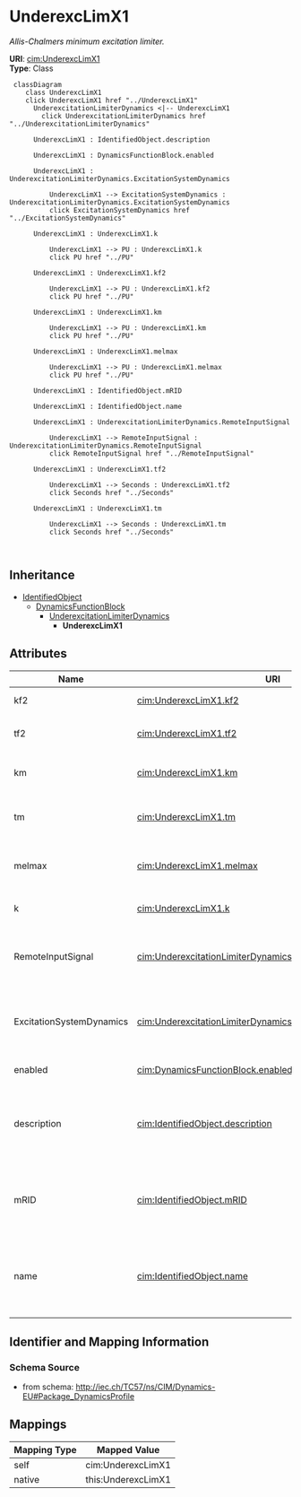 # UnderexcLimX1


_<font color="#0f0f0f">Allis-Chalmers minimum excitation limiter.</font>_





**URI**: [cim:UnderexcLimX1](http://iec.ch/TC57/CIM100#UnderexcLimX1)<br />
**Type**: Class




```mermaid
 classDiagram
    class UnderexcLimX1
    click UnderexcLimX1 href "../UnderexcLimX1"
      UnderexcitationLimiterDynamics <|-- UnderexcLimX1
        click UnderexcitationLimiterDynamics href "../UnderexcitationLimiterDynamics"
      
      UnderexcLimX1 : IdentifiedObject.description
        
      UnderexcLimX1 : DynamicsFunctionBlock.enabled
        
      UnderexcLimX1 : UnderexcitationLimiterDynamics.ExcitationSystemDynamics
        
          UnderexcLimX1 --> ExcitationSystemDynamics : UnderexcitationLimiterDynamics.ExcitationSystemDynamics
          click ExcitationSystemDynamics href "../ExcitationSystemDynamics"
        
      UnderexcLimX1 : UnderexcLimX1.k
        
          UnderexcLimX1 --> PU : UnderexcLimX1.k
          click PU href "../PU"
        
      UnderexcLimX1 : UnderexcLimX1.kf2
        
          UnderexcLimX1 --> PU : UnderexcLimX1.kf2
          click PU href "../PU"
        
      UnderexcLimX1 : UnderexcLimX1.km
        
          UnderexcLimX1 --> PU : UnderexcLimX1.km
          click PU href "../PU"
        
      UnderexcLimX1 : UnderexcLimX1.melmax
        
          UnderexcLimX1 --> PU : UnderexcLimX1.melmax
          click PU href "../PU"
        
      UnderexcLimX1 : IdentifiedObject.mRID
        
      UnderexcLimX1 : IdentifiedObject.name
        
      UnderexcLimX1 : UnderexcitationLimiterDynamics.RemoteInputSignal
        
          UnderexcLimX1 --> RemoteInputSignal : UnderexcitationLimiterDynamics.RemoteInputSignal
          click RemoteInputSignal href "../RemoteInputSignal"
        
      UnderexcLimX1 : UnderexcLimX1.tf2
        
          UnderexcLimX1 --> Seconds : UnderexcLimX1.tf2
          click Seconds href "../Seconds"
        
      UnderexcLimX1 : UnderexcLimX1.tm
        
          UnderexcLimX1 --> Seconds : UnderexcLimX1.tm
          click Seconds href "../Seconds"
        
      
```





## Inheritance
* [IdentifiedObject](IdentifiedObject.md)
    * [DynamicsFunctionBlock](DynamicsFunctionBlock.md)
        * [UnderexcitationLimiterDynamics](UnderexcitationLimiterDynamics.md)
            * **UnderexcLimX1**



## Attributes


| Name | URI | Cardinality and Range | Description | Inheritance |
| ---  | --- | --- | --- | --- |
| kf2 | [cim:UnderexcLimX1.kf2](http://iec.ch/TC57/CIM100#UnderexcLimX1.kf2) | 1 <br />  [PU](PU.md)  | Differential gain (<i>K</i><i><sub>F2</sub></i>) | direct |
| tf2 | [cim:UnderexcLimX1.tf2](http://iec.ch/TC57/CIM100#UnderexcLimX1.tf2) | 1 <br />  [Seconds](Seconds.md)  | Differential time constant (<i>T</i><i><sub>F2</sub></i>) (&gt;= 0) | direct |
| km | [cim:UnderexcLimX1.km](http://iec.ch/TC57/CIM100#UnderexcLimX1.km) | 1 <br />  [PU](PU.md)  | Minimum excitation limit gain (<i>K</i><i><sub>M</sub></i>) | direct |
| tm | [cim:UnderexcLimX1.tm](http://iec.ch/TC57/CIM100#UnderexcLimX1.tm) | 1 <br />  [Seconds](Seconds.md)  | Minimum excitation limit time constant (<i>T</i><i><sub>M</sub></i>) (&gt;= 0... | direct |
| melmax | [cim:UnderexcLimX1.melmax](http://iec.ch/TC57/CIM100#UnderexcLimX1.melmax) | 1 <br />  [PU](PU.md)  | Minimum excitation limit value (<i>MELMAX</i>) | direct |
| k | [cim:UnderexcLimX1.k](http://iec.ch/TC57/CIM100#UnderexcLimX1.k) | 1 <br />  [PU](PU.md)  | Minimum excitation limit slope (<i>K</i>) (&gt; 0) | direct |
| RemoteInputSignal | [cim:UnderexcitationLimiterDynamics.RemoteInputSignal](http://iec.ch/TC57/CIM100#UnderexcitationLimiterDynamics.RemoteInputSignal) | 0..1 <br />  [RemoteInputSignal](RemoteInputSignal.md)  | Remote input signal used by this underexcitation limiter model | [UnderexcitationLimiterDynamics](UnderexcitationLimiterDynamics.md) |
| ExcitationSystemDynamics | [cim:UnderexcitationLimiterDynamics.ExcitationSystemDynamics](http://iec.ch/TC57/CIM100#UnderexcitationLimiterDynamics.ExcitationSystemDynamics) | 1 <br />  [ExcitationSystemDynamics](ExcitationSystemDynamics.md)  | Excitation system model with which this underexcitation limiter model is asso... | [UnderexcitationLimiterDynamics](UnderexcitationLimiterDynamics.md) |
| enabled | [cim:DynamicsFunctionBlock.enabled](http://iec.ch/TC57/CIM100#DynamicsFunctionBlock.enabled) | 1 <br />  boolean  | Function block used indicator | [DynamicsFunctionBlock](DynamicsFunctionBlock.md) |
| description | [cim:IdentifiedObject.description](http://iec.ch/TC57/CIM100#IdentifiedObject.description) | 0..1 <br />  string  | The description is a free human readable text describing or naming the object | [IdentifiedObject](IdentifiedObject.md) |
| mRID | [cim:IdentifiedObject.mRID](http://iec.ch/TC57/CIM100#IdentifiedObject.mRID) | 1 <br />  string  | Master resource identifier issued by a model authority | [IdentifiedObject](IdentifiedObject.md) |
| name | [cim:IdentifiedObject.name](http://iec.ch/TC57/CIM100#IdentifiedObject.name) | 0..1 <br />  string  | The name is any free human readable and possibly non unique text naming the o... | [IdentifiedObject](IdentifiedObject.md) |









## Identifier and Mapping Information







### Schema Source


* from schema: http://iec.ch/TC57/ns/CIM/Dynamics-EU#Package_DynamicsProfile





## Mappings

| Mapping Type | Mapped Value |
| ---  | ---  |
| self | cim:UnderexcLimX1 |
| native | this:UnderexcLimX1 |




